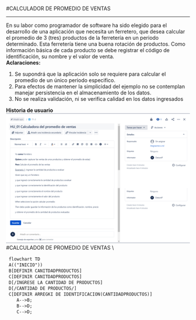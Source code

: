 #CALCULADOR DE PROMEDIO DE VENTAS
***
 En su labor como programador de software ha sido elegido para el desarrollo de una aplicación que necesita un ferretero, que desea calcular el promedio de 3 (tres) productos de la ferretería en un periodo determinado. Esta ferretería tiene una buena rotación de productos. Como información básica de cada producto se debe registrar el código de identificación, su nombre y el valor de venta.
\
**Aclaraciones:**
1. Se supondrá que la aplicación solo se requiere para calcular el promedio de un único periodo especifico. 
2. Para efectos de mantener la simplicidad del ejemplo no se contemplan manejar persistencia en el almacenamiento de los datos. 
3. No se realiza validación, ni se verifica calidad en los datos ingresados 

**Historia de usuario**
![](https://github.com/Deison12/Taller1.github.io/blob/bf70cd9a26cda8ef0a36828af4d35e639f467ebb/Historia%20de%20Usuario.png)
\
#CALCULADOR DE PROMEDIO DE VENTAS
\
```mermaid
 flowchart TD
 A(("INICIO"))
 B[DEFINIR CANITDADPRODUCTOS]
 C[DEFINIR CANITDADPRODUCTOS]
 D[/INGRESE LA CANTIDAD DE PRODUCTOS]
 D[/CANTIDAD DE PRODUCTOS/]
 C[DEFINIR ARREGKI DE IDENTIFICACION(CANTIDADPRODUCTOS)]
    A-->B;
    B-->D;
    C-->D;
```

